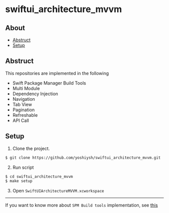 # swiftui_architecture_mvvm

## About

- [Abstruct](#abstruct)
- [Setup](#setup)

## Abstruct
This repositories are implemented in the following
- Swift Package Manager Build Tools
- Multi Module
- Dependency Injection
- Navigation
- Tab View
- Pagination
- Refreshable
- API Call

## Setup
1. Clone the project.
```.sh
$ git clone https://github.com/yoshiysh/swiftui_architecture_mvvm.git
```

2. Run script
```.sh
$ cd swiftui_architecture_mvvm
$ make setup
```

3. Open `SwiftUIArchitectureMVVM.xcworkspace`

---
If you want to know more about `SPM Build tools` implementation, see [this](https://zenn.dev/yoshi991/articles/274f271cadbc0e)
